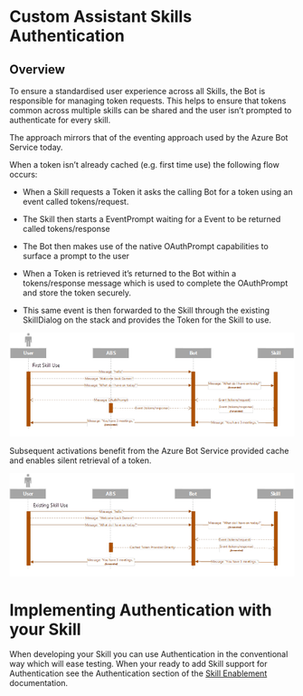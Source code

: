 # Custom Assistant Skills Authentication

## Overview

To ensure a standardised user experience across all Skills, the Bot is responsible for managing token requests. This helps to ensure that tokens common across multiple skills can be shared and the user isn’t prompted to authenticate for every skill.

The approach mirrors that of the eventing approach used by the Azure Bot Service today.

When a token isn’t already cached (e.g. first time use) the following flow occurs:
- When a Skill requests a Token it asks the calling Bot for a token using an event called tokens/request. 
- The Skill then starts a EventPrompt waiting for a Event to be returned called tokens/response

- The Bot then makes use of the native OAuthPrompt capabilities to surface a prompt to the user
- When a Token is retrieved it’s returned to the Bot within a tokens/response message which is used to complete the OAuthPrompt and store the token securely.
- This same event is then forwarded to the Skill through the existing SkillDialog on the stack and provides the Token for the Skill to use.

![Initial Authentication Flow for Skills](./media/virtualassistant-SkillAuthInitialFlow.png)

Subsequent activations benefit from the Azure Bot Service provided cache and enables silent retrieval of a token.

![Subsequent Authentication Flow for Skills](./media/virtualassistant-SkillAuthSubsequentFlow.png)

# Implementing Authentication with your Skill

When developing your Skill you can use Authentication in the conventional way which will ease testing. When your ready to add Skill support for Authentication see the Authentication section of the [Skill Enablement](./virtualassistant-skillenablement.md) documentation.